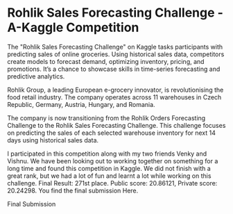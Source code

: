 # Rohlik Sales Forecasting Challenge - A-Kaggle Competition
The "Rohlik Sales Forecasting Challenge" on Kaggle tasks participants with predicting sales of online groceries. Using historical sales data, competitors create models to forecast demand, optimizing inventory, pricing, and promotions. It’s a chance to showcase skills in time-series forecasting and predictive analytics.

Rohlik Group, a leading European e-grocery innovator, is revolutionising the food retail industry. The company operates across 11 warehouses in Czech Republic, Germany, Austria, Hungary, and Romania.

The company is now transitioning from the Rohlik Orders Forecasting Challenge to the Rohlik Sales Forecasting Challenge. This challenge focuses on predicting the sales of each selected warehouse inventory for next 14 days using historical sales data.

I participated in this competition along with my two friends Venky and Vishnu. We have been looking out to working together on something for a long time and found this competition in Kaggle.
We did not finish with a great rank, but we had a lot of fun and learnt a lot while working on this challenge.
Final Result: 271st place. Public score: 20.86121, Private score: 20.24298.
You find the final submission Here.

Final Submission
